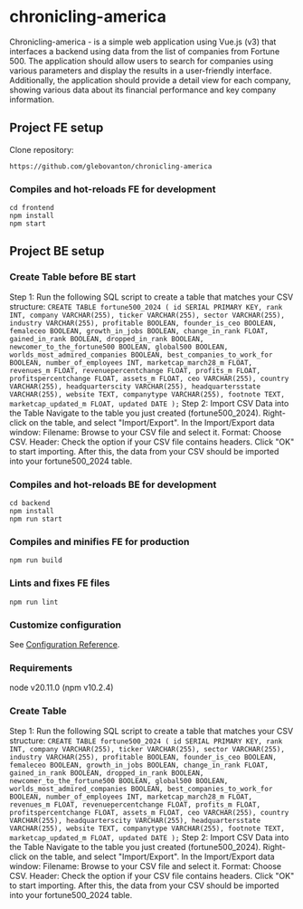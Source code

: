 # chronicling-america
Chronicling-america - is a simple web application using Vue.js (v3) that interfaces a backend using data from the list of companies from Fortune 500. The application should allow users to search for companies using various parameters and display the results in a user-friendly interface. Additionally, the application should provide a detail view for each company, showing various data about its financial performance and key company information.

## Project FE setup
Clone repository:
```
https://github.com/glebovanton/chronicling-america
```

### Compiles and hot-reloads FE for development
```
cd frontend
npm install
npm start
```

## Project BE setup

### Create Table before BE start
Step 1:
Run the following SQL script to create a table that matches your CSV structure:
``
CREATE TABLE fortune500_2024 (
id SERIAL PRIMARY KEY,
rank INT,
company VARCHAR(255),
ticker VARCHAR(255),
sector VARCHAR(255),
industry VARCHAR(255),
profitable BOOLEAN,
founder_is_ceo BOOLEAN,
femaleceo BOOLEAN,
growth_in_jobs BOOLEAN,
change_in_rank FLOAT,
gained_in_rank BOOLEAN,
dropped_in_rank BOOLEAN,
newcomer_to_the_fortune500 BOOLEAN,
global500 BOOLEAN,
worlds_most_admired_companies BOOLEAN,
best_companies_to_work_for BOOLEAN,
number_of_employees INT,
marketcap_march28_m FLOAT,
revenues_m FLOAT,
revenuepercentchange FLOAT,
profits_m FLOAT,
profitspercentchange FLOAT,
assets_m FLOAT,
ceo VARCHAR(255),
country VARCHAR(255),
headquarterscity VARCHAR(255),
headquartersstate VARCHAR(255),
website TEXT,
companytype VARCHAR(255),
footnote TEXT,
marketcap_updated_m FLOAT,
updated DATE
);
``
Step 2: Import CSV Data into the Table
Navigate to the table you just created (fortune500_2024).
Right-click on the table, and select "Import/Export".
In the Import/Export data window:
Filename: Browse to your CSV file and select it.
Format: Choose CSV.
Header: Check the option if your CSV file contains headers.
Click "OK" to start importing.
After this, the data from your CSV should be imported into your fortune500_2024 table.

### Compiles and hot-reloads BE for development
```
cd backend
npm install
npm run start
```

### Compiles and minifies FE for production
```
npm run build
```

### Lints and fixes FE files
```
npm run lint
```

### Customize configuration
See [Configuration Reference](https://cli.vuejs.org/config/).

### Requirements
node v20.11.0 (npm v10.2.4)

### Create Table
Step 1:
Run the following SQL script to create a table that matches your CSV structure:
``
CREATE TABLE fortune500_2024 (
id SERIAL PRIMARY KEY,
rank INT,
company VARCHAR(255),
ticker VARCHAR(255),
sector VARCHAR(255),
industry VARCHAR(255),
profitable BOOLEAN,
founder_is_ceo BOOLEAN,
femaleceo BOOLEAN,
growth_in_jobs BOOLEAN,
change_in_rank FLOAT,
gained_in_rank BOOLEAN,
dropped_in_rank BOOLEAN,
newcomer_to_the_fortune500 BOOLEAN,
global500 BOOLEAN,
worlds_most_admired_companies BOOLEAN,
best_companies_to_work_for BOOLEAN,
number_of_employees INT,
marketcap_march28_m FLOAT,
revenues_m FLOAT,
revenuepercentchange FLOAT,
profits_m FLOAT,
profitspercentchange FLOAT,
assets_m FLOAT,
ceo VARCHAR(255),
country VARCHAR(255),
headquarterscity VARCHAR(255),
headquartersstate VARCHAR(255),
website TEXT,
companytype VARCHAR(255),
footnote TEXT,
marketcap_updated_m FLOAT,
updated DATE
);
``
Step 2: Import CSV Data into the Table
Navigate to the table you just created (fortune500_2024).
Right-click on the table, and select "Import/Export".
In the Import/Export data window:
Filename: Browse to your CSV file and select it.
Format: Choose CSV.
Header: Check the option if your CSV file contains headers.
Click "OK" to start importing.
After this, the data from your CSV should be imported into your fortune500_2024 table.

